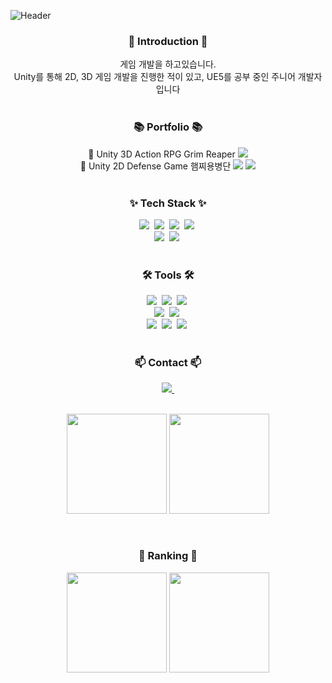 <!--헤더 부분-->
![Header](https://capsule-render.vercel.app/api?type=soft&height=300&color=D7CEE4&text=JinLee's%20GitHub&animation=fadeIn&textBg=true&fontColor=FFFFFF)

<!--인트로-->
### <h3 align="center">💫 Introduction 💫</h3>
<div align="center">
  게임 개발을 하고있습니다.<br>
  Unity를 통해 2D, 3D 게임 개발을 진행한 적이 있고, UE5를 공부 중인 주니어 개발자입니다
</div>
<br>

<!--포트폴리오-->
### <h3 align="center">📚 Portfolio 📚 </h3>
<div align="center">
  🌠 Unity 3D Action RPG Grim Reaper <a href="https://youtu.be/ygd3OhDwnwI"><img src="https://img.shields.io/badge/YouTube-FF0000?style=flat&logo=youtube&logoColor=white"/></a><br>
  🌠 Unity 2D Defense Game 햄찌용병단 <a href="https://youtu.be/xchtcEMwGy8"><img src="https://img.shields.io/badge/YouTube-FF0000?style=flat&logo=youtube&logoColor=white"/></a>
  <a href="https://play.google.com/store/apps/details?id=com.RoomNo7Gaming&pcampaignid=web_share"><img src="https://img.shields.io/badge/Google Play-white?style=flat&logo=googleplay&logoColor=414141"/></a>
</div>
<br>

<!--내용 부분-->
### <h3 align="center">✨ Tech Stack ✨</h3>
<div align="center">
  <img src="https://img.shields.io/badge/C-00599C?style=for-the-badge&logo=c&logoColor=white" />&nbsp
  <img src="https://img.shields.io/badge/C%2B%2B-00599C?style=for-the-badge&logo=c%2B%2B&logoColor=white" />&nbsp
  <img src="https://img.shields.io/badge/C%23-239120?style=for-the-badge&logo=c-sharp&logoColor=white" />&nbsp
  <img src="https://img.shields.io/badge/Markdown-000000?style=for-the-badge&logo=markdown&logoColor=white" />&nbsp
</div>

<div align="center">
  <img src="https://img.shields.io/badge/Unity-100000?style=for-the-badge&logo=unity&logoColor=white" />&nbsp
  <img src="https://img.shields.io/badge/unrealengine-%23313131.svg?style=for-the-badge&logo=unrealengine&logoColor=white" />&nbsp
</div>

<br>

### <h3 align="center">🛠 Tools 🛠</h3>
<div align="center">
  <img src="https://img.shields.io/badge/git-F05033.svg?style=for-the-badge&logo=git&logoColor=white" />&nbsp
  <img src="https://img.shields.io/badge/github-181717.svg?style=for-the-badge&logo=github&logoColor=white" />&nbsp
  <img src="https://img.shields.io/badge/Sourcetree-0052CC?style=for-the-badge&logo=Sourcetree&logoColor=white" />&nbsp
</div>

<div align="center">
  <img src="https://img.shields.io/badge/Visual_Studio-5C2D91?style=for-the-badge&logo=visual%20studio&logoColor=white" />&nbsp
  <img src="https://img.shields.io/badge/Visual_Studio_Code-0078D4?style=for-the-badge&logo=visual%20studio%20code&logoColor=white" />&nbsp
</div>

<div align="center">
  <img src="https://img.shields.io/badge/Notion-000000?style=for-the-badge&logo=notion&logoColor=white" />&nbsp
  <img src="https://img.shields.io/badge/Jira-0052CC?style=for-the-badge&logo=Jira&logoColor=white" />&nbsp
  <img src="https://img.shields.io/badge/Trello-0052CC?style=for-the-badge&logo=trello&logoColor=white" />&nbsp
</div>

<br>

### <h3 align="center">📫 Contact 📫</h3>
<div align="center">
  <a href="mailto:ljs4784@gmail.com">
    <img
      src="https://img.shields.io/badge/ljs4784@gmail.com-D14836?style=for-the-badge&logo=gmail&logoColor=white"/>&nbsp
  </a>
</div>

<br>

<!--가장 많이 사용한 언어 & 깃허브 스탯-->
<p align="center">
  <img src = "https://github-readme-stats.vercel.app/api?username=Jinlee0206&hide=contribs,prs" height = "160" >
  <img src = "https://github-readme-stats.vercel.app/api/top-langs/?username=Jinlee0206&layout=compact" height = "160" >
  
</p>
<br>

<!--백준&프로그래머스&리트코드-->
### <h3 align="center"> 👑 Ranking 👑 </h3>
<p align= "center">
  <img src = "http://mazassumnida.wtf/api/generate_badge?boj=ljs4784" height = "160" >
  <img src = "https://leetcard.jacoblin.cool/Jinlee0206" height = "160">
</p>
